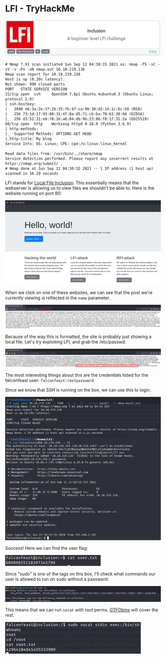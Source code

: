 # LFI - TryHackMe

![Cover image](../assets/LFI/cover.png)

```
# Nmap 7.91 scan initiated Sun Sep 12 04:30:15 2021 as: nmap -T5 -sC -sV -v -Pn -oN nmap.out 10.10.219.136
Nmap scan report for 10.10.219.136
Host is up (0.20s latency).
Not shown: 998 closed ports
PORT   STATE SERVICE VERSION
22/tcp open  ssh     OpenSSH 7.6p1 Ubuntu 4ubuntu0.3 (Ubuntu Linux; protocol 2.0)
| ssh-hostkey: 
|   2048 e6:3a:2e:37:2b:35:fb:47:ca:90:30:d2:14:1c:6c:50 (RSA)
|   256 73:1d:17:93:80:31:4f:8a:d5:71:cb:ba:70:63:38:04 (ECDSA)
|_  256 d3:52:31:e8:78:1b:a6:84:db:9b:23:86:f0:1f:31:2a (ED25519)
80/tcp open  http    Werkzeug httpd 0.16.0 (Python 3.6.9)
| http-methods: 
|_  Supported Methods: OPTIONS GET HEAD
|_http-title: My blog
Service Info: OS: Linux; CPE: cpe:/o:linux:linux_kernel

Read data files from: /usr/bin/../share/nmap
Service detection performed. Please report any incorrect results at https://nmap.org/submit/ .
# Nmap done at Sun Sep 12 04:30:32 2021 -- 1 IP address (1 host up) scanned in 16.29 seconds
```

LFI stands for [Local File Inclusion](https://en.wikipedia.org/wiki/File_inclusion_vulnerability#Local_file_inclusion). This essentially means that the webserver is allowing us to view files we shouldn't be able to. Here is the website running on port 80:

![Website cover image](../assets/LFI/website.png)

When we click on one of these websites, we can see that the post we're currently viewing is reflected in the ```name``` parameter.

![Name parameter](../assets/LFI/name.png)

Because of the way this is formatted, the site is probably just showing a local file. Let's try exploiting LFI, and grab the /etc/passwd:

![/etc/passwd](../assets/LFI/etcpasswd.png)

The most interesting things about this are the credentials listed for the falconfeast user: ```falconfeast:rootpassword``` 

Since we know that SSH is running on the box, we can use this to login.

![ssh login](../assets/LFI/ssh.png)

Success! Here we can find the user flag:

![user flag](../assets/LFI/user.png)

Since "sudo" is one of the tags on this box, I'll check what commands our user is allowed to run on sudo without a password:

![sudo -l](../assets/LFI/sudo-l.png)

This means that we can run ```socat``` with root perms. [GTFObins](https://gtfobins.github.io/gtfobins/socat/) will cover the rest.

![root flag](../assets/LFI/root.png)